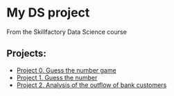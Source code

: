 # My DS project
From the Skillfactory Data Science course

## Projects:

* [Project 0. Guess the number game](https://github.com/artem-75/Projects_for_DS_skillfactory/tree/main/Project_0)
* [Project 1. Guess the number](https://github.com/artem-75/Projects_for_DS_skillfactory/tree/main/Project_1)
* [Project 2. Analysis of the outflow of bank customers](https://github.com/artem-75/Projects_for_DS_skillfactory/tree/main/Project_2)